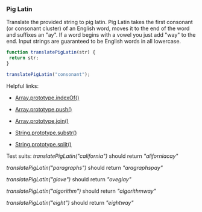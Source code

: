 ### Pig Latin

Translate the provided string to pig latin. Pig Latin takes the first consonant (or consonant cluster) of an English word, moves it to the end of the word and suffixes an "ay".
If a word begins with a vowel you just add "way" to the end. Input strings are guaranteed to be English words in all lowercase.

```javascript
function translatePigLatin(str) {
 return str;
}

translatePigLatin("consonant");
```

Helpful links:

* [Array.prototype.indexOf()](https://developer.mozilla.org/en-US/docs/Web/JavaScript/Reference/Global_Objects/Array/indexOf)

* [Array.prototype.push()](https://developer.mozilla.org/en-US/docs/Web/JavaScript/Reference/Global_Objects/Array/push)

* [Array.prototype.join()](https://developer.mozilla.org/en-US/docs/Web/JavaScript/Reference/Global_Objects/Array/join)

* [String.prototype.substr()](https://developer.mozilla.org/en-US/docs/Web/JavaScript/Reference/Global_Objects/String/substr)

* [String.prototype.split()](https://developer.mozilla.org/en-US/docs/Web/JavaScript/Reference/Global_Objects/String/split)

Test suits:
*translatePigLatin("california")* should return *"aliforniacay"*

*translatePigLatin("paragraphs")* should return *"aragraphspay"*

*translatePigLatin("glove")* should return *"oveglay"*

*translatePigLatin("algorithm")* should return *"algorithmway"*

*translatePigLatin("eight")* should return *"eightway"*
